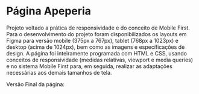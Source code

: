 <h1>Página Apeperia</h1>
<p>Projeto voltado a prática de responsividade e do conceito de Mobile First. Para o desenvolvimento do projeto foram disponibilizados os layouts em Figma para versão mobile (375px a 767px), tablet (768px a 1023px) e desktop (acima de 1024px), bem como as imagens e específicações de design. A página foi inteiramente programada com HTML e CSS, usando conceitos de responsividade (medidas relativas, viewport e media queries) e no sistema Mobile First para, em seguida, realizar as adaptações necessárias aos demais tamanhos de tela.</p>

<p>Versão Final da página:</p>



